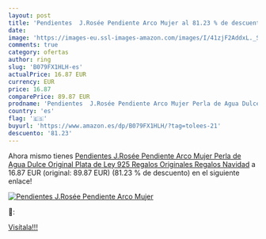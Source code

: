 ```yaml
---
layout: post
title: 'Pendientes  J.Rosée Pendiente Arco Mujer al 81.23 % de descuento'
date: 
image: 'https://images-eu.ssl-images-amazon.com/images/I/41zjF2AddxL._SL200_.jpg'
comments: true
category: ofertas
author: ring
slug: 'B079FX1HLH-es'
actualPrice: 16.87 EUR
currency: EUR
price: 16.87
comparePrice: 89.87 EUR
prodname: 'Pendientes  J.Rosée Pendiente Arco Mujer Perla de Agua Dulce Original Plata de Ley 925 Regalos Originales Regalos Navidad'
country: 'es'
flag: '🇪🇸'
buyurl: 'https://www.amazon.es/dp/B079FX1HLH/?tag=tolees-21'
descuento: '81.23'
---
```


Ahora mismo tienes [Pendientes  J.Rosée Pendiente Arco Mujer Perla de Agua Dulce Original Plata de Ley 925 Regalos Originales Regalos Navidad](https://www.amazon.es/dp/B079FX1HLH/?tag=tolees-21) a 16.87 EUR (original: 89.87 EUR) (81.23 %  de descuento) en el siguiente enlace!

[![Pendientes  J.Rosée Pendiente Arco Mujer](https://images-eu.ssl-images-amazon.com/images/I/41zjF2AddxL._SL200_.jpg)](https://www.amazon.es/dp/B079FX1HLH/?tag=tolees-21)

🔎:


[Visítala!!!](https://www.amazon.es/dp/B079FX1HLH/?tag=tolees-21)
